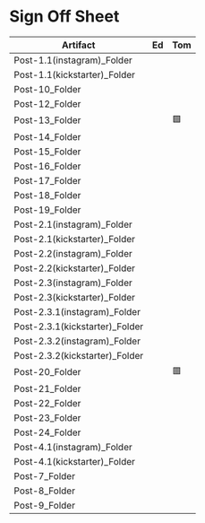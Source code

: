 # Sign Off Sheet

| Artifact | Ed | Tom |
| --- | --- | --- |
| Post-1.1(instagram)_Folder | | |
| Post-1.1(kickstarter)_Folder | | |
| Post-10_Folder | | |
| Post-12_Folder | | |
| Post-13_Folder | |🟩|
| Post-14_Folder | | |
| Post-15_Folder | | |
| Post-16_Folder | | |
| Post-17_Folder | | |
| Post-18_Folder | | |
| Post-19_Folder | |
| Post-2.1(instagram)_Folder | |
| Post-2.1(kickstarter)_Folder | |
| Post-2.2(instagram)_Folder | |
| Post-2.2(kickstarter)_Folder | |
| Post-2.3(instagram)_Folder | |
| Post-2.3(kickstarter)_Folder | | 
| Post-2.3.1(instagram)_Folder | | 
| Post-2.3.1(kickstarter)_Folder | |
| Post-2.3.2(instagram)_Folder | |
| Post-2.3.2(kickstarter)_Folder | |
| Post-20_Folder | |:red_square:|
| Post-21_Folder | |
| Post-22_Folder | |
| Post-23_Folder | |
| Post-24_Folder | |
| Post-4.1(instagram)_Folder | |
| Post-4.1(kickstarter)_Folder | |
| Post-7_Folder | |
| Post-8_Folder | |
| Post-9_Folder | |

